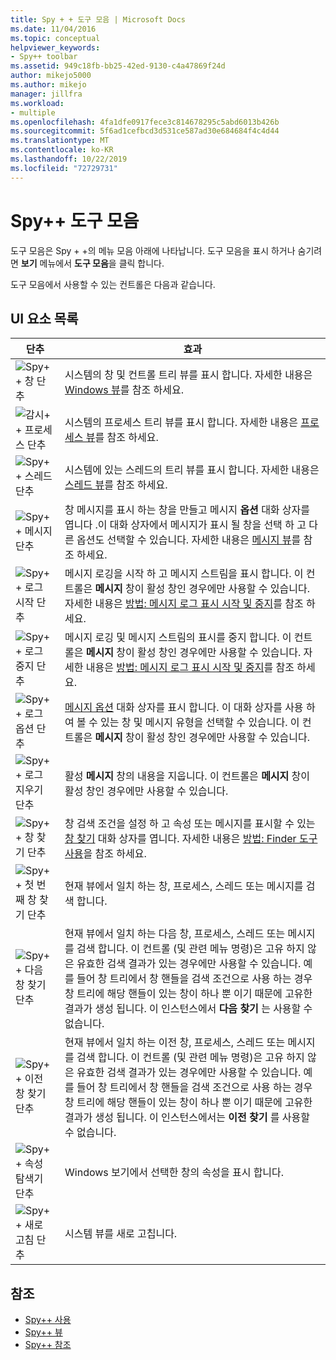 ```yaml
---
title: Spy + + 도구 모음 | Microsoft Docs
ms.date: 11/04/2016
ms.topic: conceptual
helpviewer_keywords:
- Spy++ toolbar
ms.assetid: 949c18fb-bb25-42ed-9130-c4a47869f24d
author: mikejo5000
ms.author: mikejo
manager: jillfra
ms.workload:
- multiple
ms.openlocfilehash: 4fa1dfe0917fece3c814678295c5abd6013b426b
ms.sourcegitcommit: 5f6ad1cefbcd3d531ce587ad30e684684f4c4d44
ms.translationtype: MT
ms.contentlocale: ko-KR
ms.lasthandoff: 10/22/2019
ms.locfileid: "72729731"
---
```

# <a name="spy-toolbar"></a>Spy++ 도구 모음
도구 모음은 Spy + +의 메뉴 모음 아래에 나타납니다. 도구 모음을 표시 하거나 숨기려면 **보기** 메뉴에서 **도구 모음**을 클릭 합니다.

 도구 모음에서 사용할 수 있는 컨트롤은 다음과 같습니다.

## <a name="uielement-list"></a>UI 요소 목록

|단추|효과|
|------------|------------|
|![Spy&#43; &#43; 창 단추](../debugger/media/icon_spy--_windows.gif "Icon_Spy + + _Windows")|시스템의 창 및 컨트롤 트리 뷰를 표시 합니다. 자세한 내용은 [Windows 뷰](../debugger/windows-view.md)를 참조 하세요.|
|![감시&#43; &#43; 프로세스 단추](../debugger/media/icon_spy--_processes.gif "Icon_Spy + + 프로세스 (_e)")|시스템의 프로세스 트리 뷰를 표시 합니다. 자세한 내용은 [프로세스 뷰](../debugger/processes-view.md)를 참조 하세요.|
|![Spy&#43; &#43; 스레드 단추](../debugger/media/icon_spy--_threads.gif "Icon_Spy + + 스레드 (_e)")|시스템에 있는 스레드의 트리 뷰를 표시 합니다. 자세한 내용은 [스레드 뷰](../debugger/threads-view.md)를 참조 하세요.|
|![Spy&#43; &#43; 메시지 단추](../debugger/media/icon_spy--_messages.gif "Icon_Spy + + 메시지 (_e)")|창 메시지를 표시 하는 창을 만들고 메시지 **옵션** 대화 상자를 엽니다 .이 대화 상자에서 메시지가 표시 될 창을 선택 하 고 다른 옵션도 선택할 수 있습니다. 자세한 내용은 [메시지 뷰](../debugger/messages-view.md)를 참조 하세요.|
|![Spy&#43; &#43; 로그 시작 단추](../debugger/media/icon_spy--_startlog.gif "Icon_Spy + + _StartLog")|메시지 로깅을 시작 하 고 메시지 스트림을 표시 합니다. 이 컨트롤은 **메시지** 창이 활성 창인 경우에만 사용할 수 있습니다. 자세한 내용은 [방법: 메시지 로그 표시 시작 및 중지](../debugger/how-to-start-and-stop-the-message-log-display.md)를 참조 하세요.|
|![Spy&#43; &#43; 로그 중지 단추](../debugger/media/icon_spy--_stoplog.gif "Icon_Spy + + _StopLog")|메시지 로깅 및 메시지 스트림의 표시를 중지 합니다. 이 컨트롤은 **메시지** 창이 활성 창인 경우에만 사용할 수 있습니다. 자세한 내용은 [방법: 메시지 로그 표시 시작 및 중지](../debugger/how-to-start-and-stop-the-message-log-display.md)를 참조 하세요.|
|![Spy&#43; &#43; 로그 옵션 단추](../debugger/media/icon_spy--_logoptions.gif "Icon_Spy + + _LogOptions")|[메시지 옵션](../debugger/message-options-dialog-box.md) 대화 상자를 표시 합니다. 이 대화 상자를 사용 하 여 볼 수 있는 창 및 메시지 유형을 선택할 수 있습니다. 이 컨트롤은 **메시지** 창이 활성 창인 경우에만 사용할 수 있습니다.|
|![Spy&#43; &#43; 로그 지우기 단추](../debugger/media/spy--_clearlog.gif "Spy + + _ClearLog")|활성 **메시지** 창의 내용을 지웁니다. 이 컨트롤은 **메시지** 창이 활성 창인 경우에만 사용할 수 있습니다.|
|![Spy&#43; &#43; 창 찾기 단추](../debugger/media/icon_spy--_findwindow.gif "Icon_Spy + + _FindWindow")|창 검색 조건을 설정 하 고 속성 또는 메시지를 표시할 수 있는 [창 찾기](../debugger/find-window-dialog-box.md) 대화 상자를 엽니다. 자세한 내용은 [방법: Finder 도구 사용](../debugger/how-to-use-the-finder-tool.md)을 참조 하세요.|
|![Spy&#43; &#43; 첫 번째 창 찾기 단추](../debugger/media/icon_spy--_window.gif "Icon_Spy + + 창 (_l)")|현재 뷰에서 일치 하는 창, 프로세스, 스레드 또는 메시지를 검색 합니다.|
|![Spy&#43; &#43; 다음 창 찾기 단추](../debugger/media/icon_spy--_nextwindow.gif "Icon_Spy + + _NextWindow")|현재 뷰에서 일치 하는 다음 창, 프로세스, 스레드 또는 메시지를 검색 합니다. 이 컨트롤 (및 관련 메뉴 명령)은 고유 하지 않은 유효한 검색 결과가 있는 경우에만 사용할 수 있습니다. 예를 들어 창 트리에서 창 핸들을 검색 조건으로 사용 하는 경우 창 트리에 해당 핸들이 있는 창이 하나 뿐 이기 때문에 고유한 결과가 생성 됩니다. 이 인스턴스에서 **다음 찾기** 는 사용할 수 없습니다.|
|![Spy&#43; &#43; 이전 창 찾기 단추](../debugger/media/icon_spy--_prevwindow.gif "Icon_Spy + + _PrevWindow")|현재 뷰에서 일치 하는 이전 창, 프로세스, 스레드 또는 메시지를 검색 합니다. 이 컨트롤 (및 관련 메뉴 명령)은 고유 하지 않은 유효한 검색 결과가 있는 경우에만 사용할 수 있습니다. 예를 들어 창 트리에서 창 핸들을 검색 조건으로 사용 하는 경우 창 트리에 해당 핸들이 있는 창이 하나 뿐 이기 때문에 고유한 결과가 생성 됩니다. 이 인스턴스에서는 **이전 찾기** 를 사용할 수 없습니다.|
|![Spy&#43; &#43; 속성 탐색기 단추](../debugger/media/icon_spy--_propexp.gif "Icon_Spy + + _PropExp")|Windows 보기에서 선택한 창의 속성을 표시 합니다.|
|![Spy&#43; &#43; 새로 고침 단추](../debugger/media/icon_spy--_refresh.gif "Icon_Spy + + 새로 고침 (_s)")|시스템 뷰를 새로 고칩니다.|

## <a name="see-also"></a>참조
- [Spy++ 사용](../debugger/using-spy-increment.md)
- [Spy++ 뷰](../debugger/spy-increment-views.md)
- [Spy++ 참조](../debugger/spy-increment-reference.md)
